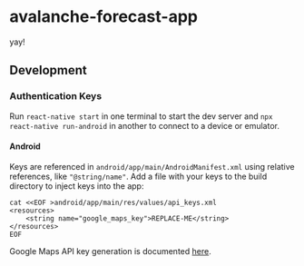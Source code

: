 # avalanche-forecast-app

yay!

## Development

### Authentication Keys

Run `react-native start` in one terminal to start the dev server and `npx react-native run-android` in another to connect to a device or emulator. 

#### Android

Keys are referenced in `android/app/main/AndroidManifest.xml` using relative references, like `"@string/name"`. Add a file with your keys to the build directory to inject keys into the app:

```shell
cat <<EOF >android/app/main/res/values/api_keys.xml
<resources>
    <string name="google_maps_key">REPLACE-ME</string>
</resources>
EOF
```

Google Maps API key generation is documented [here](https://developers.google.com/maps/documentation/android-sdk/get-api-key).
